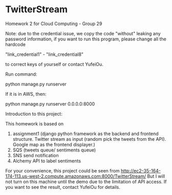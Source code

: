 # TwitterStream
Homework 2 for Cloud Computing - Group 29

Note: due to the credential issue, we copy the code "without" leaking any password information, if you want to run this program, please change all the hardcode

"link_credential1" - "link_credential8"

to correct keys of yourself or contact YufeiOu.

Run command:

  python manage.py runserver

If it is in AWS, then:

  python manage.py runserver 0.0.0.0:8000

Introduction to this project:

This homework is based on 

  1. assignment1 (django python framework as the backend and frontend structure. Twitter stream as input (random pick the tweets from the API). Google map as the frontend displayer.)
  2. SQS (tweets queue/ sentiments queue)
  3. SNS send notification
  4. Alchemy API to label sentiments


For your convenience, this project could be seen from
http://ec2-35-164-174-113.us-west-2.compute.amazonaws.com:8000/TwitterStream/
But I will not turn on this machine until the demo due to the limitation of API access. If you want to see the result, contact YufeiOu for details.

